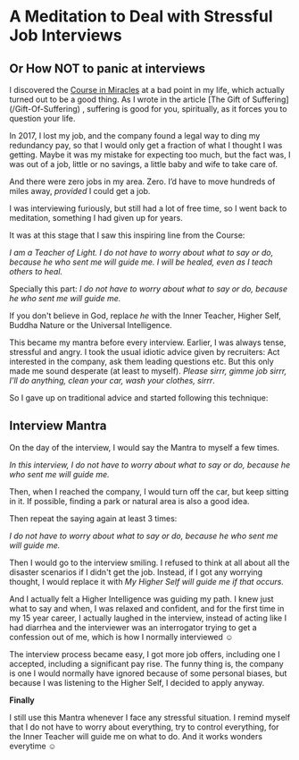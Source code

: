 # A Meditation to Deal with Stressful Job Interviews

 

## Or How NOT to panic at interviews

 

I discovered the [Course in Miracles](/course-in-miracles) at a bad point in my life, which actually turned out to be a good thing. As I wrote in the article [The Gift of Suffering] (/Gift-Of-Suffering) , suffering is good for you, spiritually, as it forces you to question your life.

 

In 2017, I lost my job, and the company found a legal way to ding my redundancy pay, so that I would only get a fraction of what I thought I was getting. Maybe it was my mistake for expecting too much, but the fact was, I was out of a job, little or no savings, a little baby and wife to take care of.

 

And there were zero jobs in my area. Zero. I’d have to move hundreds of miles away, *provided* I could get a job.

 

I was interviewing furiously, but still had a lot of free time, so I went back to meditation, something I had given up for years.

 

It was at this stage that I saw this inspiring line from the Course:

 

*I am a Teacher of Light. I do not have to worry about what to say or do, because he who sent me will guide me. I will be healed, even as I teach others to heal.*

 

Specially this part: *I do not have to worry about what to say or do, because he who sent me will guide me.*



 If you don't believe in God, replace *he* with the Inner Teacher, Higher Self, Buddha Nature or the Universal Intelligence.



This became my mantra before every interview. Earlier, I was always tense, stressful and angry. I took the usual idiotic advice given by recruiters: Act interested in the company, ask them leading questions etc. But this only made me sound desperate (at least to myself). *Please sirrr, gimme job sirrr, I'll do anything, clean your car, wash your clothes, sirrr*.

So I gave up on traditional advice and started following this technique:

## Interview Mantra

On the day of the interview, I would say the Mantra to myself a few times.

*In this interview, I do not have to worry about what to say or do, because he who sent me will guide me.*

Then, when I reached the company, I would turn off the car, but keep sitting in it. If possible, finding a park or natural area is also a good idea.

Then repeat the saying again at least 3 times:

*I do not have to worry about what to say or do, because he who sent me will guide me.*

Then I would go to the interview smiling. I refused to think at all about all the disaster scenarios if I didn't get the job. Instead, if I got any worrying thought, I would replace it with *My Higher Self will guide me if that occurs.*

And I actually felt a Higher Intelligence was guiding my path. I knew just what to say and when, I was relaxed and confident, and for the first time in my 15 year career, I actually laughed in the interview, instead of acting like I had diarrhea and the interviewer was an interrogator trying to get a confession out of me, which is how I normally interviewed ☺ 

The interview process became easy, I got more job offers, including one I accepted, including a significant pay rise. The funny thing is, the company is one I would normally have ignored because of some personal biases, but because I was listening to the Higher Self, I decided to apply anyway.

**Finally** 

I still use this Mantra whenever I face any stressful situation. I remind myself that I do not have to worry about everything, try to control everything, for the Inner Teacher will guide me on what to do. And it works wonders everytime ☺ 
